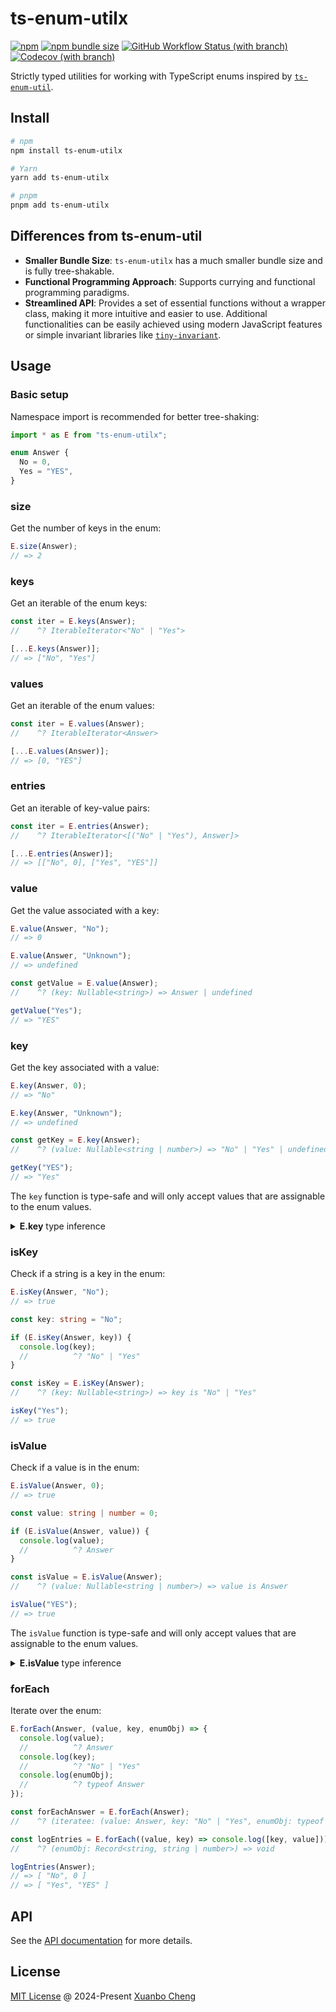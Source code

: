 # ts-enum-utilx

[![npm](https://img.shields.io/npm/v/ts-enum-utilx.svg)](https://www.npmjs.com/package/ts-enum-utilx)
[![npm bundle size](https://img.shields.io/bundlephobia/minzip/ts-enum-utilx.svg?label=bundle%20size)](https://bundlephobia.com/package/ts-enum-utilx)
[![GitHub Workflow Status (with branch)](https://img.shields.io/github/actions/workflow/status/exuanbo/ts-enum-utilx/test.yml.svg?branch=main)](https://github.com/exuanbo/ts-enum-utilx/actions)
[![Codecov (with branch)](https://img.shields.io/codecov/c/gh/exuanbo/ts-enum-utilx/main.svg?token=AlXLkYCvrA)](https://app.codecov.io/gh/exuanbo/ts-enum-utilx/tree/main/src)

Strictly typed utilities for working with TypeScript enums inspired by [`ts-enum-util`](https://github.com/UselessPickles/ts-enum-util).

## Install

```sh
# npm
npm install ts-enum-utilx

# Yarn
yarn add ts-enum-utilx

# pnpm
pnpm add ts-enum-utilx
```

## Differences from ts-enum-util

- **Smaller Bundle Size**: `ts-enum-utilx` has a much smaller bundle size and is fully tree-shakable.
- **Functional Programming Approach**: Supports currying and functional programming paradigms.
- **Streamlined API**: Provides a set of essential functions without a wrapper class, making it more intuitive and easier to use. Additional functionalities can be easily achieved using modern JavaScript features or simple invariant libraries like [`tiny-invariant`](https://github.com/alexreardon/tiny-invariant).

## Usage

### Basic setup

Namespace import is recommended for better tree-shaking:

```ts
import * as E from "ts-enum-utilx";

enum Answer {
  No = 0,
  Yes = "YES",
}
```

### size

Get the number of keys in the enum:

```ts
E.size(Answer);
// => 2
```

### keys

Get an iterable of the enum keys:

```ts
const iter = E.keys(Answer);
//    ^? IterableIterator<"No" | "Yes">

[...E.keys(Answer)];
// => ["No", "Yes"]
```

### values

Get an iterable of the enum values:

```ts
const iter = E.values(Answer);
//    ^? IterableIterator<Answer>

[...E.values(Answer)];
// => [0, "YES"]
```

### entries

Get an iterable of key-value pairs:

```ts
const iter = E.entries(Answer);
//    ^? IterableIterator<[("No" | "Yes"), Answer]>

[...E.entries(Answer)];
// => [["No", 0], ["Yes", "YES"]]
```

### value

Get the value associated with a key:

```ts
E.value(Answer, "No");
// => 0

E.value(Answer, "Unknown");
// => undefined

const getValue = E.value(Answer);
//    ^? (key: Nullable<string>) => Answer | undefined

getValue("Yes");
// => "YES"
```

### key

Get the key associated with a value:

```ts
E.key(Answer, 0);
// => "No"

E.key(Answer, "Unknown");
// => undefined

const getKey = E.key(Answer);
//    ^? (value: Nullable<string | number>) => "No" | "Yes" | undefined

getKey("YES");
// => "Yes"
```

The `key` function is type-safe and will only accept values that are assignable to the enum values.

<details>
<summary><strong>E.key</strong> type inference</summary>

```ts
enum NumberEnum {
  One = 1,
}

// @ts-expect-error: Argument of type '"A"' is not assignable to parameter of type 'Nullable<number>'
E.key(NumberEnum, "A");

enum StringEnum {
  A = "A",
}

// @ts-expect-error: Argument of type '1' is not assignable to parameter of type 'Nullable<string>'
E.key(StringEnum, 1);

enum HetEnum {
  A = 1,
  B = "B",
}

// @ts-expect-error: Argument of type 'true' is not assignable to parameter of type 'Nullable<string | number>'
E.key(HetEnum, true);
```

</details>

### isKey

Check if a string is a key in the enum:

```ts
E.isKey(Answer, "No");
// => true

const key: string = "No";

if (E.isKey(Answer, key)) {
  console.log(key);
  //          ^? "No" | "Yes"
}

const isKey = E.isKey(Answer);
//    ^? (key: Nullable<string>) => key is "No" | "Yes"

isKey("Yes");
// => true
```

### isValue

Check if a value is in the enum:

```ts
E.isValue(Answer, 0);
// => true

const value: string | number = 0;

if (E.isValue(Answer, value)) {
  console.log(value);
  //          ^? Answer
}

const isValue = E.isValue(Answer);
//    ^? (value: Nullable<string | number>) => value is Answer

isValue("YES");
// => true
```

The `isValue` function is type-safe and will only accept values that are assignable to the enum values.

<details>
<summary><strong>E.isValue</strong> type inference</summary>

```ts
enum NumberEnum {
  One = 1,
}

// @ts-expect-error: Argument of type '"A"' is not assignable to parameter of type 'Nullable<number>'.
E.isValue(NumberEnum, "A");

enum StringEnum {
  A = "A",
}

// @ts-expect-error: Argument of type '1' is not assignable to parameter of type 'Nullable<string>'.
E.isValue(StringEnum, 1);

enum HetEnum {
  A = 1,
  B = "B",
}

// @ts-expect-error: Argument of type 'true' is not assignable to parameter of type 'Nullable<string | number>'.
E.isValue(HetEnum, true);
```

</details>

### forEach

Iterate over the enum:

```ts
E.forEach(Answer, (value, key, enumObj) => {
  console.log(value);
  //          ^? Answer
  console.log(key);
  //          ^? "No" | "Yes"
  console.log(enumObj);
  //          ^? typeof Answer
});

const forEachAnswer = E.forEach(Answer);
//    ^? (iteratee: (value: Answer, key: "No" | "Yes", enumObj: typeof Answer) => void) => void

const logEntries = E.forEach((value, key) => console.log([key, value]));
//    ^? (enumObj: Record<string, string | number>) => void

logEntries(Answer);
// => [ "No", 0 ]
// => [ "Yes", "YES" ]
```

## API

See the [API documentation](https://exuanbo.xyz/ts-enum-utilx/) for more details.

## License

[MIT License](https://github.com/exuanbo/ts-enum-utilx/blob/main/LICENSE) @ 2024-Present [Xuanbo Cheng](https://github.com/exuanbo)
